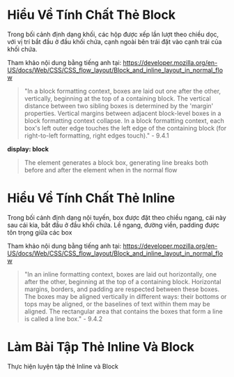 # Hiểu Về Tính Chất Thẻ Block

Trong bối cảnh định dạng khối, các hộp được xếp lần lượt theo chiều dọc, với vị trí bắt đầu ở đầu khối chứa, cạnh ngoài bên trái đặt vào cạnh trái của khối chứa. 

Tham khảo nội dung bằng tiếng anh tại: https://developer.mozilla.org/en-US/docs/Web/CSS/CSS_flow_layout/Block_and_inline_layout_in_normal_flow

> "In a block formatting context, boxes are laid out one after the other, vertically, beginning at the top of a containing block. The vertical distance between two sibling boxes is determined by the 'margin' properties. Vertical margins between adjacent block-level boxes in a block formatting context collapse.
In a block formatting context, each box's left outer edge touches the left edge of the containing block (for right-to-left formatting, right edges touch)." - 9.4.1

**display: block**

> The element generates a block box, generating line breaks both before and after the element when in the normal flow

# Hiểu Về Tính Chất Thẻ Inline

Trong bối cảnh định dạng nội tuyến, box được đặt theo chiều ngang, cái này sau cái kia, bắt đầu ở đầu khối chứa. Lề ngang, đường viền, padding được tôn trọng giữa các box

Tham khảo nội dung bằng tiếng anh tại: https://developer.mozilla.org/en-US/docs/Web/CSS/CSS_flow_layout/Block_and_inline_layout_in_normal_flow

> "In an inline formatting context, boxes are laid out horizontally, one after the other, beginning at the top of a containing block. Horizontal margins, borders, and padding are respected between these boxes. The boxes may be aligned vertically in different ways: their bottoms or tops may be aligned, or the baselines of text within them may be aligned. The rectangular area that contains the boxes that form a line is called a line box." - 9.4.2

# Làm Bài Tập Thẻ Inline Và Block

Thực hiện luyện tập thẻ Inline và Block

